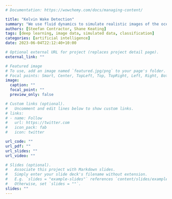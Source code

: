 ```yaml
---
# Documentation: https://wowchemy.com/docs/managing-content/

title: "Kelvin Wake Detection"
summary: "We use fluid dynamics to simulate realistic images of the ocean surface with the triangular wave patterns behind moving objects (kelvin wakes) in water overlayed on wind generated waves. A deep learning (u-net) algorithm was trained to detect the presence absence of the kelvin wakes in the images. The prediction skill is further improved with the use of diffusion models to improve the signal to noise ratio between the kelvin wakes and the wind generated waves. This project was in collaboration with Naval Group Australia."
authors: [Steefan Contractor, Shane Keating]
tags: [deep learning, image data, simulated data, classification]
categories: [artificial intelligence]
date: 2023-06-04T22:12:40+10:00

# Optional external URL for project (replaces project detail page).
external_link: ""

# Featured image
# To use, add an image named `featured.jpg/png` to your page's folder.
# Focal points: Smart, Center, TopLeft, Top, TopRight, Left, Right, BottomLeft, Bottom, BottomRight.
image:
  caption: ""
  focal_point: ""
  preview_only: false

# Custom links (optional).
#   Uncomment and edit lines below to show custom links.
# links:
# - name: Follow
#   url: https://twitter.com
#   icon_pack: fab
#   icon: twitter

url_code: ""
url_pdf: ""
url_slides: ""
url_video: ""

# Slides (optional).
#   Associate this project with Markdown slides.
#   Simply enter your slide deck's filename without extension.
#   E.g. `slides = "example-slides"` references `content/slides/example-slides.md`.
#   Otherwise, set `slides = ""`.
slides: ""
---
```


